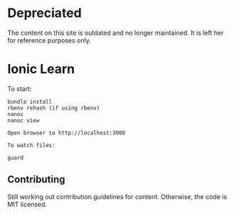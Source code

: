 # Depreciated

The content on this site is outdated and no longer maintained. It is left her for reference purposes only.


# Ionic Learn

To start:

```
bundle install
rbenv rehash (if using rbenv)
nanoc
nanoc view

Open browser to http://localhost:3000

To watch files:

guard
```


## Contributing

Still working out contribution guidelines for content. Otherwise, the code is MIT licensed.
